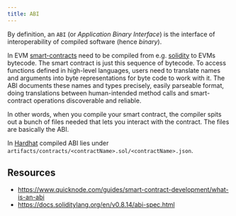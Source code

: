 ```yaml
---
title: ABI
---
```


By definition, an `ABI` (or _Application Binary Interface_) is the interface of interoperability of compiled software (hence _binary_).

In EVM [smart-contracts](/knowledge/web3/smart-contracts.md) need to be compiled from e.g. [solidity](/knowledge/web3/solidity/solidity.md) to EVMs bytecode. The smart contract is just this sequence of bytecode. To access functions defined in high-level languages, users need to translate names and arguments into byte representations for byte code to work with it. The ABI documents these names and types precisely, easily parseable format, doing translations between human-intended method calls and smart-contract operations discoverable and reliable.

In other words, when you compile your smart contract, the compiler spits out a bunch of files needed that lets you interact with the contract. The files are basically the ABI.

In [Hardhat](/knowledge/web3/solidity/hardhat.md) compiled ABI lies under `artifacts/contracts/<contractName>.sol/<contractName>.json`.

## Resources

- https://www.quicknode.com/guides/smart-contract-development/what-is-an-abi
- https://docs.soliditylang.org/en/v0.8.14/abi-spec.html
